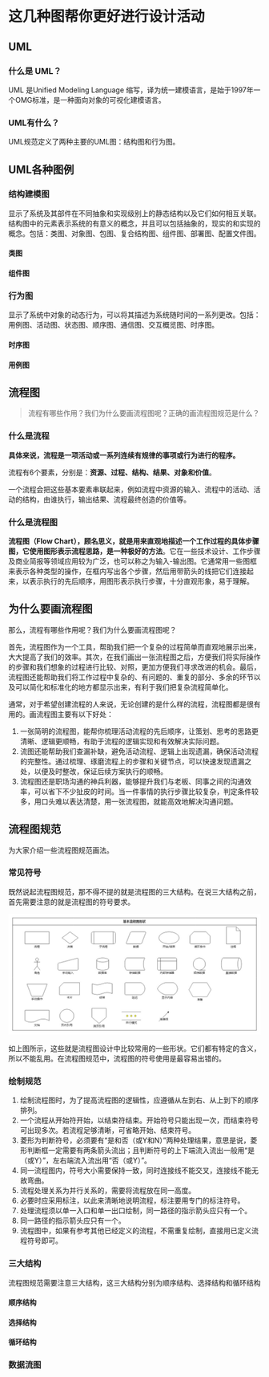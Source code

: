 # 这几种图帮你更好进行设计活动



## UML

### 什么是 UML？

UML 是Unified Modeling Language 缩写，译为统一建模语言，是始于1997年一个OMG标准，是一种面向对象的可视化建模语言。



### UML有什么？

UML规范定义了两种主要的UML图：结构图和行为图。



## UML各种图例

### 结构建模图

显示了系统及其部件在不同抽象和实现级别上的静态结构以及它们如何相互关联。结构图中的元素表示系统的有意义的概念，并且可以包括抽象的，现实的和实现的概念。包括：类图、对象图、包图、复合结构图、组件图、部署图、配置文件图。

#### 类图



#### 组件图



### 行为图

 显示了系统中对象的动态行为，可以将其描述为系统随时间的一系列更改。包括：用例图、活动图、状态图、顺序图、通信图、交互概览图、时序图。



#### 时序图



#### 用例图



## 流程图

> 流程有哪些作用？我们为什么要画流程图呢？正确的画流程图规范是什么？

### 什么是流程

**具体来说，流程是一项活动或一系列连续有规律的事项或行为进行的程序。**

流程有6个要素，分别是：**资源、过程、结构、结果、对象和价值**。

一个流程会把这些基本要素串联起来，例如流程中资源的输入、流程中的活动、活动的结构，由谁执行，输出结果、流程最终创造的价值等。

### 什么是流程图

**流程图（Flow Chart），顾名思义，就是用来直观地描述一个工作过程的具体步骤图，它使用图形表示流程思路，是一种极好的方法**。它在一些技术设计、工作步骤及商业简报等领域应用较为广泛，也可以称之为输入-输出图。它通常用一些图框来表示各种类型的操作，在框内写出各个步骤，然后用带箭头的线把它们连接起来，以表示执行的先后顺序，用图形表示执行步骤，十分直观形象，易于理解。

## 为什么要画流程图

那么，流程有哪些作用呢？我们为什么要画流程图呢？

首先，流程图作为一个工具，帮助我们把一个复杂的过程简单而直观地展示出来，大大提高了我们的效率。其次，在我们画出一张流程图之后，方便我们将实际操作的步骤和我们想象的过程进行比较、对照，更加方便我们寻求改进的机会。最后，流程图还能帮助我们将工作过程中复杂的、有问题的、重复的部分、多余的环节以及可以简化和标准化的地方都显示出来，有利于我们把复杂流程简单化。

通常，对于希望创建流程的人来说，无论创建的是什么样的流程，流程图都是很有用的。画流程图主要有以下好处：

1. 一张简明的流程图，能帮你梳理活动流程的先后顺序，让策划、思考的思路更清晰、逻辑更顺畅，有助于流程的逻辑实现和有效解决实际问题。
2. 流图还能帮助我们查漏补缺，避免活动流程、逻辑上出现遗漏，确保活动流程的完整性。通过梳理、琢磨流程上的步骤和关键节点，可以快速发现遗漏之处，以便及时整改，保证后续方案执行的顺畅。
3. 流程图还是职场沟通的神兵利器，能够提升我们与老板、同事之间的沟通效率，可以省下不少扯皮的时间。当一件事情的执行步骤比较复杂，判定条件较多，用口头难以表达清楚，用一张流程图，就能高效地解决沟通问题。



## 流程图规范

为大家介绍一些流程图规范画法。

### 常见符号

既然说起流程图规范，那不得不提的就是流程图的三大结构。在说三大结构之前，首先需要注意的就是流程图的符号要求。

![](./img/base.jpg)

如上图所示，这些就是流程图设计中比较常用的一些形状。它们都有特定的含义，所以不能乱用。在流程图规范中，流程图的符号使用是最容易出错的。

### 绘制规范

1. 绘制流程图时，为了提高流程图的逻辑性，应遵循从左到右、从上到下的顺序排列。
2. 一个流程从开始符开始，以结束符结束。开始符号只能出现一次，而结束符号可出现多次。若流程足够清晰，可省略开始、结束符号。
3. 菱形为判断符号，必须要有“是和否（或Y和N）”两种处理结果，意思是说，菱形判断框一定需要有两条箭头流出；且判断符号的上下端流入流出一般用“是（或Y）”，左右端流入流出用“否（或Y）”。
4. 同一流程图内，符号大小需要保持一致，同时连接线不能交叉，连接线不能无故弯曲。
5. 流程处理关系为并行关系的，需要将流程放在同一高度。
6. 必要时应采用标注，以此来清晰地说明流程，标注要用专门的标注符号。
7. 处理流程须以单一入口和单一出口绘制，同一路径的指示箭头应只有一个。
8. 同一路径的指示箭头应只有一个。
9. 流程图中，如果有参考其他已经定义的流程，不需重复绘制，直接用已定义流程符号即可。



### 三大结构

流程图规范需要注意三大结构，这三大结构分别为顺序结构、选择结构和循环结构

#### 顺序结构

#### 选择结构

#### 循环结构



### 数据流图